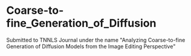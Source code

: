 # Coarse-to-fine_Generation_of_Diffusion
Submitted to TNNLS Journal under the name "Analyzing Coarse-to-fine Generation of Diffusion Models from the Image Editing Perspective"
